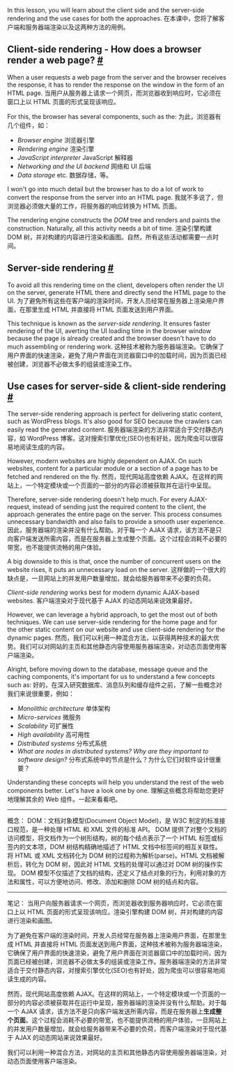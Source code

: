 In this lesson, you will learn about the client side and the server-side rendering and the use cases for both the approaches.
在本课中，您将了解客户端和服务器端渲染以及这两种方法的用例。

## Client-side rendering - How does a browser render a web page? [#](https://www.educative.io/courses/web-application-software-architecture-101/g7q0RJyj78l#Client-side-rendering---How-does-a-browser-render-a-web-page?)

When a user requests a web page from the server and the browser receives the response, it has to render the response on the window in the form of an HTML page.
当用户从服务器上请求一个网页，而浏览器收到响应时，它必须在窗口上以 HTML 页面的形式呈现该响应。

For this, the browser has several components, such as the:
为此，浏览器有几个组件，如：

- _Browser engine_
浏览器引擎
- _Rendering engine_
渲染引擎
- _JavaScript interpreter_
JavaScript 解释器
- _Networking and the UI backend_
网络和 UI 后端
- _Data storage_ etc.
数据存储，等。

I won't go into much detail but the browser has to do a lot of work to convert the response from the server into an HTML page.
我就不多说了，但浏览器必须做大量的工作，将服务器的响应转换为 HTML 页面。

The rendering engine constructs the _DOM_ tree and renders and paints the construction. Naturally, all this activity needs a bit of time.
渲染引擎构建 DOM 树，并对构建的内容进行渲染和画图。自然，所有这些活动都需要一点时间。

## Server-side rendering [#](https://www.educative.io/courses/web-application-software-architecture-101/g7q0RJyj78l#Server-side-rendering)

To avoid all this rendering time on the client, developers often render the UI on the server, generate HTML there and directly send the HTML page to the UI.
为了避免所有这些在客户端的渲染时间，开发人员经常在服务器上渲染用户界面，在那里生成 HTML 并直接将 HTML 页面发送到用户界面。

This technique is known as the _server-side rendering_. It ensures faster rendering of the UI, averting the UI loading time in the browser window because the page is already created and the browser doesn't have to do much assembling or rendering work.
这种技术被称为服务器端渲染。它确保了用户界面的快速渲染，避免了用户界面在浏览器窗口中的加载时间，因为页面已经被创建，浏览器不必做太多的组装或渲染工作。

## Use cases for server-side & client-side rendering [#](https://www.educative.io/courses/web-application-software-architecture-101/g7q0RJyj78l#Use-cases-for-server-side-&-client-side-rendering)

The server-side rendering approach is perfect for delivering static content, such as WordPress blogs. It's also good for SEO because the crawlers can easily read the generated content.
服务器端渲染的方法非常适合于交付静态内容，如 WordPress 博客。这对搜索引擎优化(SEO)也有好处，因为爬虫可以很容易地阅读生成的内容。

However, modern websites are highly dependent on AJAX. On such websites, content for a particular module or a section of a page has to be fetched and rendered on the fly.
然而，现代网站高度依赖 AJAX。在这样的网站上，一个特定模块或一个页面的一部分的内容必须被获取并在运行中呈现。

Therefore, server-side rendering doesn't help much. For every AJAX-request, instead of sending just the required content to the client, the approach generates the entire page on the server. This process consumes unnecessary bandwidth and also fails to provide a smooth user experience.
因此，服务器端的渲染并没有什么帮助。对于每一个 AJAX 请求，该方法不是只向客户端发送所需内容，而是在服务器上生成整个页面。这个过程会消耗不必要的带宽，也不能提供流畅的用户体验。

A big downside to this is that, once the number of concurrent users on the website rises, it puts an unnecessary load on the server.
这样做的一个很大的缺点是，一旦网站上的并发用户数量增加，就会给服务器带来不必要的负荷。

_Client-side rendering_ works best for modern dynamic AJAX-based websites.
客户端渲染对于现代基于 AJAX 的动态网站来说效果最好。

However, we can leverage a hybrid approach, to get the most out of both techniques. We can use server-side rendering for the home page and for the other static content on our website and use client-side rendering for the dynamic pages.
然而，我们可以利用一种混合方法，以获得两种技术的最大优势。我们可以对网站的主页和其他静态内容使用服务器端渲染，对动态页面使用客户端渲染。

Alright, before moving down to the database, message queue and the caching components, it's important for us to understand a few concepts such as:
好的，在深入研究数据库、消息队列和缓存组件之前，了解一些概念对我们来说很重要，例如：

- _Monolithic architecture_
单体架构
- _Micro-services_
微服务
- _Scalability_
可扩展性
- _High availability_
高可用性
- _Distributed systems_
分布式系统
- _What are nodes in distributed systems? Why are they important to software design?_
分布式系统中的节点是什么？为什么它们对软件设计很重要？

Understanding these concepts will help you understand the rest of the web components better. Let's have a look one by one.
理解这些概念将帮助您更好地理解其余的 Web 组件。一起来看看吧。

---

概念：
DOM：文档对象模型(Document Object Model)，是 W3C 制定的标准接口规范，是一种处理 HTML 和 XML 文件的标准 API。
DOM 提供了对整个文档的访问模型，将文档作为一个树形结构，树的每个结点表示了一个 HTML 标签或标签内的文本项，DOM 树结构精确地描述了 HTML 文档中标签间的相互关联性。
将 HTML 或 XML 文档转化为 DOM 树的过程称为解析(parse)。HTML 文档被解析后，转化为 DOM 树，因此对 HTML 文档的处理可以通过对 DOM 树的操作实现。
DOM 模型不仅描述了文档的结构，还定义了结点对象的行为，利用对象的方法和属性，可以方便地访问、修改、添加和删除 DOM 树的结点和内容。

---

笔记：
当用户向服务器请求一个网页，而浏览器收到服务器响应时，它必须在窗口上以 HTML 页面的形式呈现该响应。渲染引擎构建 DOM 树，并对构建的内容进行渲染和画图。

为了避免在客户端的渲染时间，开发人员经常在服务器上渲染用户界面，在那里生成 HTML 并直接将 HTML 页面发送到用户界面，这种技术被称为服务器端渲染，它确保了用户界面的快速渲染，避免了用户界面在浏览器窗口中的加载时间，因为页面已经被创建，浏览器不必做太多的组装或渲染工作。服务器端渲染的方法非常适合于交付静态内容，对搜索引擎优化(SEO)也有好处，因为爬虫可以很容易地阅读生成的内容。

然而，现代网站高度依赖 AJAX。在这样的网站上，一个特定模块或一个页面的一部分的内容必须被获取并在运行中呈现，服务器端的渲染并没有什么帮助。对于每一个 AJAX 请求，该方法不是只向客户端发送所需内容，而是在服务器上**生成整个页面**。这个过程会消耗不必要的带宽，也不能提供流畅的用户体验，一旦网站上的并发用户数量增加，就会给服务器带来不必要的负荷，而客户端渲染对于现代基于 AJAX 的动态网站来说效果最好。

我们可以利用一种混合方法，对网站的主页和其他静态内容使用服务器端渲染，对动态页面使用客户端渲染。
